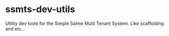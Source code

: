 # ssmts-dev-utils
Utility dev tools for the Simple Salme Multi Tenant System. Like scaffolding and etc...
